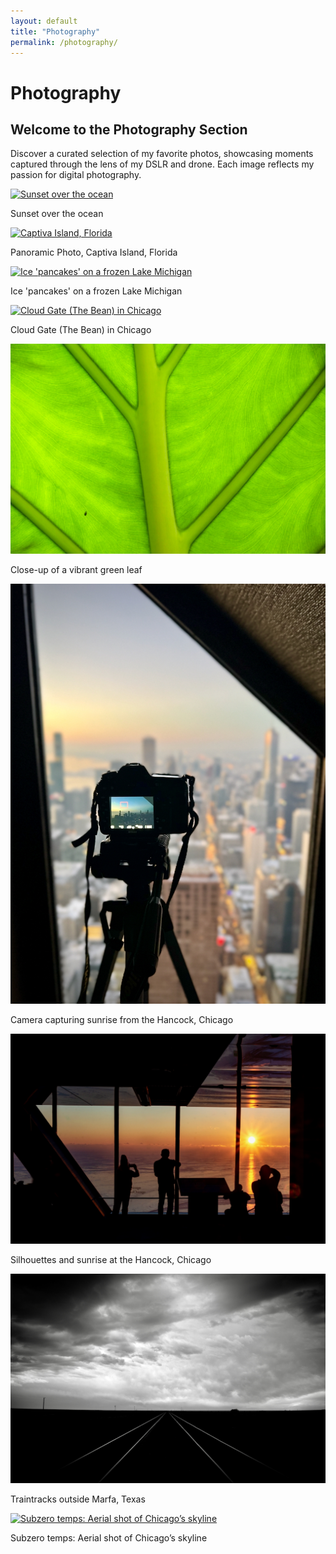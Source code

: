 ```yaml
---
layout: default
title: "Photography"
permalink: /photography/
---
```


# Photography
<h2 class="intro-title">Welcome to the Photography Section</h2>

<p class="intro-text">
Discover a curated selection of my favorite photos, showcasing moments captured through the lens of my DSLR and drone. Each image reflects my passion for digital photography.
</p>

<div class="gallery">
  <!-- Photo 1 -->
  <div class="photo">
    <a href="/images/photography/DJI_0946.jpg" data-lightbox="gallery" data-title="Sunset over the ocean">
      <img class="photography-image" src="/images/photography/DJI_0946.jpg" alt="Sunset over the ocean">
    </a>
    <p>Sunset over the ocean</p>
  </div>

  <!-- Photo 2 -->
  <div class="photo">
    <a href="/images/photography/captiva-pano.jpg" data-lightbox="gallery" data-title="Captiva Island, Florida">
      <img class="photography-image" src="/images/photography/captiva-pano.jpg" alt="Captiva Island, Florida">
    </a>
    <p>Panoramic Photo, Captiva Island, Florida</p>
  </div>

  <!-- Photo 3 -->
  <div class="photo">
    <a href="/images/photography/DJI_0864.jpg" data-lightbox="gallery" data-title="Ice 'pancakes' on a frozen Lake Michigan">
      <img class="photography-image" src="/images/photography/DJI_0864.jpg" alt="Ice 'pancakes' on a frozen Lake Michigan">
    </a>
    <p>Ice 'pancakes' on a frozen Lake Michigan</p>
  </div>

  <!-- Photo 4 -->
  <div class="photo">
    <a href="/images/photography/DSC_9695.jpg" data-lightbox="gallery" data-title="Cloud Gate (The Bean) in Chicago">
      <img class="photography-image" src="/images/photography/DSC_9695.jpg" alt="Cloud Gate (The Bean) in Chicago">
    </a>
    <p>Cloud Gate (The Bean) in Chicago</p>
  </div>

  <!-- Photo 5 -->
  <div class="photo">
    <a href="/images/photography/IMG_0730-1.jpg" data-lightbox="gallery" data-title="Close-up of a vibrant green leaf">
      <img class="photography-image" src="/images/photography/IMG_0730-1.jpg" alt="Close-up of a vibrant green leaf">
    </a>
    <p>Close-up of a vibrant green leaf</p>
  </div>

  <!-- Photo 6 -->
  <div class="photo">
    <a href="/images/photography/IMG_3465.jpeg" data-lightbox="gallery" data-title="Camera capturing sunrise from the Hancock, Chicago">
      <img class="photography-image" src="/images/photography/IMG_3465.jpeg" alt="Camera capturing sunrise from the Hancock, Chicago">
    </a>
    <p>Camera capturing sunrise from the Hancock, Chicago</p>
  </div>

  <!-- Photo 7 -->
  <div class="photo">
    <a href="/images/photography/DSC_3713-Edit-Edit.jpeg" data-lightbox="gallery" data-title="Silhouettes and sunrise at the Hancock, Chicago">
      <img class="photography-image" src="/images/photography/DSC_3713-Edit-Edit.jpeg" alt="Silhouettes and sunrise at the Hancock, Chicago">
    </a>
    <p>Silhouettes and sunrise at the Hancock, Chicago</p>
  </div>

  <!-- Additional Photo 8 -->
  <div class="photo">
    <a href="/images/photography/DSC_0528_adj.jpeg" data-lightbox="gallery" data-title="Scenic view of Lake Michigan">
      <img class="photography-image" src="/images/photography/DSC_0528_adj.jpeg" alt="Scenic view of Lake Michigan">
    </a>
    <p>Traintracks outside Marfa, Texas</p>
  </div>

  <!-- Additional Photo 9 -->
  <div class="photo">
    <a href="/images/photography/frozen_chicago.jpeg" data-lightbox="gallery" data-title="Aerial shot of Chicago’s skyline">
      <img class="photography-image" src="/images/photography/Photo_6554508_DJI_908_jpg_11558064_0_20221119154502_photo.jpg" alt="Subzero temps: Aerial shot of Chicago’s skyline">
    </a>
    <p>Subzero temps: Aerial shot of Chicago’s skyline</p>
  </div>
</div>
